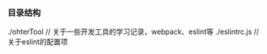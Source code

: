### 目录结构
./ohterTool               // 关于一些开发工具的学习记录，webpack、eslint等
./eslintrc.js             //关于eslint的配置项